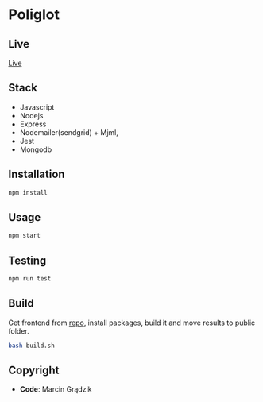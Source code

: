 # Poliglot

## Live

[Live](https://poliglot-app.herokuapp.com/home)

## Stack

- Javascript
- Nodejs
- Express
- Nodemailer(sendgrid) + Mjml,
- Jest
- Mongodb

## Installation

```sh
npm install
```

## Usage

```sh
npm start
```

## Testing 

```sh
npm run test
```

## Build

Get frontend from [repo](https://github.com/marcing20067/poliglot-frontend), install packages, build it and move results to public folder.

```sh
bash build.sh
```

## Copyright

- **Code**: Marcin Grądzik